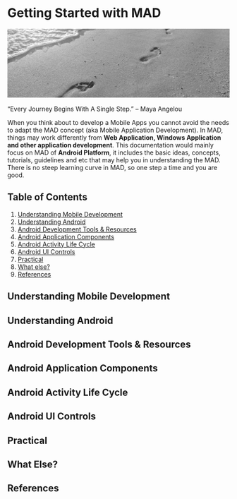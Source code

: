 # Getting Started with MAD  

![Steps](https://github.com/slnn3r/AndroidTutorial/blob/master/img/one-step-at-a-time-1080x630.jpg)

“Every Journey Begins With A Single Step.” – Maya Angelou

When you think about to develop a Mobile Apps you cannot avoid the needs to adapt the MAD concept (aka Mobile Application Development). In MAD, things may work differently from **Web Application, Windows Application and other application development**. This documentation would mainly focus on MAD of **Android Platform**, it includes the basic ideas, concepts, tutorials, guidelines and etc that may help you in understanding the MAD. There is no steep learning curve in MAD, so one step a time and you are good.


## Table of Contents
1. [Understanding Mobile Development](#understanding-mobile-development)
2. [Understanding Android](#understanding-android)
3. [Android Development Tools & Resources](#android-development-tools-resources)
4. [Android Application Components](#android-application-components)
5. [Android Activity Life Cycle](#android-activity-life-cycle)
6. [Android UI Controls](#android-ui-controls)
7. [Practical](#practical)
8. [What else?](#what-else)
9. [References](#references)


## Understanding Mobile Development


## Understanding Android


## Android Development Tools & Resources


## Android Application Components


## Android Activity Life Cycle


## Android UI Controls


## Practical


## What Else?


## References
